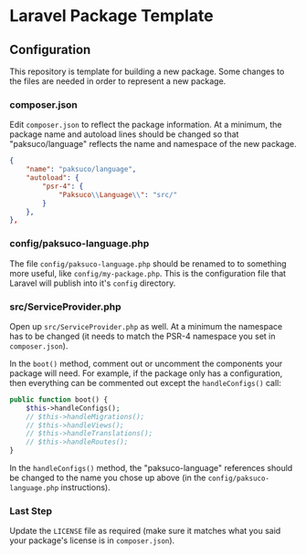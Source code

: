 # Laravel Package Template

## Configuration

This repository is template for building a new package. Some changes to the files are needed in order to represent a new package.


### composer.json

Edit `composer.json` to reflect the package information. At a minimum, the package name and autoload lines should be changed so that "paksuco/language" reflects the name and namespace of the new package.

```json
{
    "name": "paksuco/language",
    "autoload": {
        "psr-4": {
            "Paksuco\\Language\\": "src/"
        }
    },
},
```


### config/paksuco-language.php

The file `config/paksuco-language.php`  should be renamed to to something more useful, like `config/my-package.php`. This is the configuration file that Laravel will publish into it's `config` directory.


### src/ServiceProvider.php

Open up `src/ServiceProvider.php` as well.  At a minimum the namespace has to be changed (it needs to match the PSR-4 namespace you set in `composer.json`).

In the `boot()` method, comment out or uncomment the components your package will need.  For example, if the package only has a configuration, then everything can be commented out except the `handleConfigs()` call:

```php
public function boot() {
    $this->handleConfigs();
    // $this->handleMigrations();
    // $this->handleViews();
    // $this->handleTranslations();
    // $this->handleRoutes();
}
```

In the `handleConfigs()` method, the "paksuco-language" references should be changed to the name you chose up above (in the `config/paksuco-language.php` instructions).


### Last Step

Update the `LICENSE` file as required (make sure it matches what you said your package's license is in `composer.json`).
